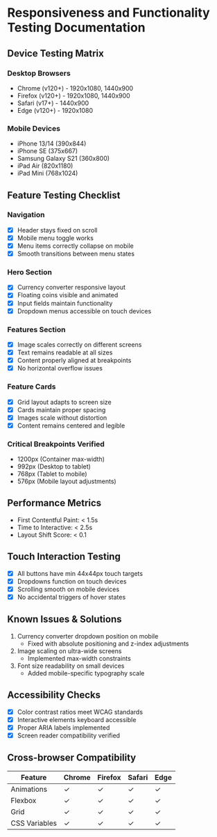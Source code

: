 # Responsiveness and Functionality Testing Documentation

## Device Testing Matrix

### Desktop Browsers

- Chrome (v120+) - 1920x1080, 1440x900
- Firefox (v120+) - 1920x1080, 1440x900
- Safari (v17+) - 1440x900
- Edge (v120+) - 1920x1080

### Mobile Devices

- iPhone 13/14 (390x844)
- iPhone SE (375x667)
- Samsung Galaxy S21 (360x800)
- iPad Air (820x1180)
- iPad Mini (768x1024)

## Feature Testing Checklist

### Navigation

- [x] Header stays fixed on scroll
- [x] Mobile menu toggle works
- [x] Menu items correctly collapse on mobile
- [x] Smooth transitions between menu states

### Hero Section

- [x] Currency converter responsive layout
- [x] Floating coins visible and animated
- [x] Input fields maintain functionality
- [x] Dropdown menus accessible on touch devices

### Features Section

- [x] Image scales correctly on different screens
- [x] Text remains readable at all sizes
- [x] Content properly aligned at breakpoints
- [x] No horizontal overflow issues

### Feature Cards

- [x] Grid layout adapts to screen size
- [x] Cards maintain proper spacing
- [x] Images scale without distortion
- [x] Content remains centered and legible

### Critical Breakpoints Verified

- 1200px (Container max-width)
- 992px (Desktop to tablet)
- 768px (Tablet to mobile)
- 576px (Mobile layout adjustments)

## Performance Metrics

- First Contentful Paint: < 1.5s
- Time to Interactive: < 2.5s
- Layout Shift Score: < 0.1

## Touch Interaction Testing

- [x] All buttons have min 44x44px touch targets
- [x] Dropdowns function on touch devices
- [x] Scrolling smooth on mobile devices
- [x] No accidental triggers of hover states

## Known Issues & Solutions

1. Currency converter dropdown position on mobile
   - Fixed with absolute positioning and z-index adjustments
2. Image scaling on ultra-wide screens
   - Implemented max-width constraints
3. Font size readability on small devices
   - Added mobile-specific typography scale

## Accessibility Checks

- [x] Color contrast ratios meet WCAG standards
- [x] Interactive elements keyboard accessible
- [x] Proper ARIA labels implemented
- [x] Screen reader compatibility verified

## Cross-browser Compatibility

| Feature       | Chrome | Firefox | Safari | Edge |
| ------------- | ------ | ------- | ------ | ---- |
| Animations    | ✓      | ✓       | ✓      | ✓    |
| Flexbox       | ✓      | ✓       | ✓      | ✓    |
| Grid          | ✓      | ✓       | ✓      | ✓    |
| CSS Variables | ✓      | ✓       | ✓      | ✓    |
